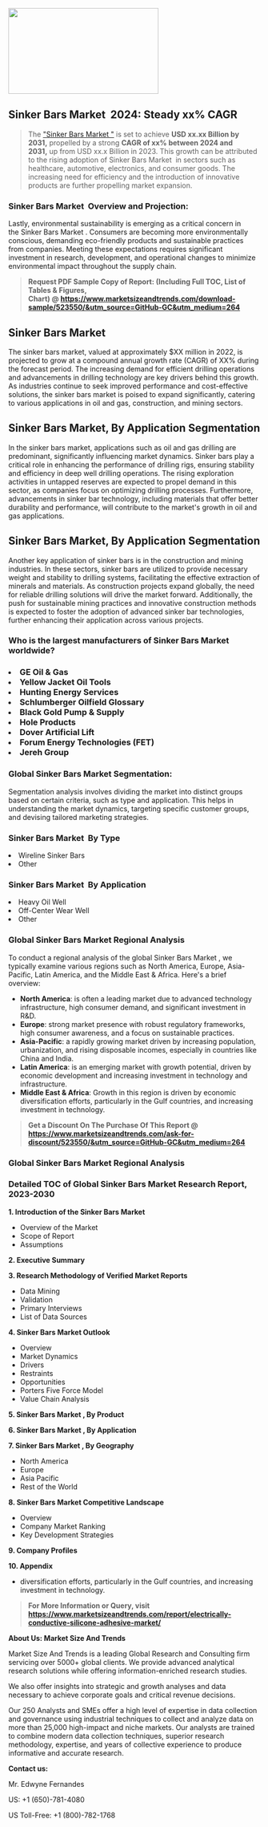<p><img class="alignnone size-medium wp-image-20088" src="https://ffe5etoiles.com/wp-content/uploads/2024/12/MST1-300x171.png" alt="" width="300" height="171" /></p><h2 id="ember46" class="ember-view reader-text-block__heading-2">Sinker Bars Market &nbsp;2024: Steady&nbsp;xx% CAGR</h2><blockquote id="ember47" class="ember-view reader-text-block__blockquote">The&nbsp;<a class="app-aware-link " href="https://www.marketsizeandtrends.com/download-sample/523550/&utm_source=GitHub-GC&utm_medium=264" target="_blank" data-test-app-aware-link="">"Sinker Bars Market "</a>&nbsp;is set to achieve&nbsp;<strong>USD&nbsp;xx.xx&nbsp;Billion by 2031,</strong>&nbsp;propelled by a strong&nbsp;<strong>CAGR of&nbsp;xx% between 2024 and 2031,</strong>&nbsp;up from USD xx.x Billion in 2023. This growth can be attributed to the rising adoption of&nbsp;Sinker Bars Market &nbsp;in sectors such as healthcare, automotive, electronics, and consumer goods. The increasing need for efficiency and the introduction of innovative products are further propelling market expansion.</blockquote><h3 id="ember48" class="ember-view reader-text-block__heading-3">Sinker Bars Market &nbsp;Overview and Projection:</h3><p id="ember49" class="ember-view reader-text-block__paragraph">Lastly, environmental sustainability is emerging as a critical concern in the&nbsp;Sinker Bars Market . Consumers are becoming more environmentally conscious, demanding eco-friendly products and sustainable practices from companies. Meeting these expectations requires significant investment in research, development, and operational changes to minimize environmental impact throughout the supply chain.</p><blockquote id="ember50" class="ember-view reader-text-block__blockquote"><strong>Request PDF Sample Copy of Report: (Including Full TOC, List of Tables &amp; Figures, Chart)&nbsp;@&nbsp;<strong><a href="https://www.marketsizeandtrends.com/download-sample/523550/&utm_source=GitHub-GC&utm_medium=264" target="_blank">https://www.marketsizeandtrends.com/download-sample/523550/&utm_source=GitHub-GC&utm_medium=264</a></strong></strong></blockquote><h3 class=""> <h2>Sinker Bars Market</h2><p>The sinker bars market, valued at approximately $XX million in 2022, is projected to grow at a compound annual growth rate (CAGR) of XX% during the forecast period. The increasing demand for efficient drilling operations and advancements in drilling technology are key drivers behind this growth. As industries continue to seek improved performance and cost-effective solutions, the sinker bars market is poised to expand significantly, catering to various applications in oil and gas, construction, and mining sectors.</p><h2>Sinker Bars Market, By Application Segmentation</h2><p>In the sinker bars market, applications such as oil and gas drilling are predominant, significantly influencing market dynamics. Sinker bars play a critical role in enhancing the performance of drilling rigs, ensuring stability and efficiency in deep well drilling operations. The rising exploration activities in untapped reserves are expected to propel demand in this sector, as companies focus on optimizing drilling processes. Furthermore, advancements in sinker bar technology, including materials that offer better durability and performance, will contribute to the market's growth in oil and gas applications.</p><h2>Sinker Bars Market, By Application Segmentation</h2><p>Another key application of sinker bars is in the construction and mining industries. In these sectors, sinker bars are utilized to provide necessary weight and stability to drilling systems, facilitating the effective extraction of minerals and materials. As construction projects expand globally, the need for reliable drilling solutions will drive the market forward. Additionally, the push for sustainable mining practices and innovative construction methods is expected to foster the adoption of advanced sinker bar technologies, further enhancing their application across various projects.</p></h3><h3 id="" class="">Who is the largest manufacturers of&nbsp;Sinker Bars Market worldwide?</h3><h3 class=""></Li><Li>GE Oil & Gas</Li><Li> Yellow Jacket Oil Tools</Li><Li> Hunting Energy Services</Li><Li> Schlumberger Oilfield Glossary</Li><Li> Black Gold Pump & Supply</Li><Li> Hole Products</Li><Li> Dover Artificial Lift</Li><Li> Forum Energy Technologies (FET)</Li><Li> Jereh Group</h3><h3 id="ember53" class="ember-view reader-text-block__heading-3">Global&nbsp;Sinker Bars Market Segmentation:</h3><p id="ember54" class="ember-view reader-text-block__paragraph">Segmentation analysis involves dividing the market into distinct groups based on certain criteria, such as type and application. This helps in understanding the market dynamics, targeting specific customer groups, and devising tailored marketing strategies.</p><h3 id="" class="">Sinker Bars Market &nbsp;By Type</h3><p></Li><Li>Wireline Sinker Bars</Li><Li> Other</p><h3 id="" class="">Sinker Bars Market &nbsp;By Application</h3><p class=""></Li><Li>Heavy Oil Well</Li><Li> Off-Center Wear Well</Li><Li> Other</p><h3 id="ember62" class="ember-view reader-text-block__heading-3">Global Sinker Bars Market Regional Analysis</h3><p id="ember63" class="ember-view reader-text-block__paragraph">To conduct a regional analysis of the global Sinker Bars Market , we typically examine various regions such as North America, Europe, Asia-Pacific, Latin America, and the Middle East &amp; Africa. Here's a brief overview:</p><ul><li><strong>North America</strong>: is often a leading market due to advanced technology infrastructure, high consumer demand, and significant investment in R&amp;D.</li><li><strong>Europe</strong>: strong market presence with robust regulatory frameworks, high consumer awareness, and a focus on sustainable practices.</li><li><strong>Asia-Pacific</strong>: a rapidly growing market driven by increasing population, urbanization, and rising disposable incomes, especially in countries like China and India.</li><li><strong>Latin America</strong>: is an emerging market with growth potential, driven by economic development and increasing investment in technology and infrastructure.</li><li><strong>Middle East &amp; Africa</strong>: Growth in this region is driven by economic diversification efforts, particularly in the Gulf countries, and increasing investment in technology.</li></ul><blockquote id="ember61" class="ember-view reader-text-block__blockquote"><strong>Get a Discount On The Purchase Of This Report @ <strong><a href="https://html-cleaner.com/" target="">https://www.marketsizeandtrends.com/ask-for-discount/523550/&utm_source=GitHub-GC&utm_medium=264</a></strong></strong></blockquote><h3 id="ember62" class="ember-view reader-text-block__heading-3">Global Sinker Bars Market Regional Analysis</h3><h3 id="" class="">Detailed TOC of Global Sinker Bars Market Research Report, 2023-2030</h3><p id="" class=""><strong>1. Introduction of the Sinker Bars Market </strong></p><ul><li>Overview of the Market</li><li>Scope of Report</li><li>Assumptions</li></ul><p id="" class=""><strong>2. Executive Summary</strong></p><p id="" class=""><strong>3. Research Methodology of Verified Market Reports</strong></p><ul><li>Data Mining</li><li>Validation</li><li>Primary Interviews</li><li>List of Data Sources</li></ul><p id="" class=""><strong>4. Sinker Bars Market Outlook</strong></p><ul><li>Overview</li><li>Market Dynamics</li><li>Drivers</li><li>Restraints</li><li>Opportunities</li><li>Porters Five Force Model</li><li>Value Chain Analysis</li></ul><p id="" class=""><strong>5. Sinker Bars Market , By Product</strong></p><p id="" class=""><strong>6. Sinker Bars Market , By Application</strong></p><p id="" class=""><strong>7. Sinker Bars Market , By Geography</strong></p><ul><li>North America</li><li>Europe</li><li>Asia Pacific</li><li>Rest of the World</li></ul><p id="" class=""><strong>8. Sinker Bars Market Competitive Landscape</strong></p><ul><li>Overview</li><li>Company Market Ranking</li><li>Key Development Strategies</li></ul><p id="" class=""><strong>9. Company Profiles</strong></p><p id="" class=""><strong>10. Appendix</strong></p><ul><li>diversification efforts, particularly in the Gulf countries, and increasing investment in technology.</li></ul><blockquote id="ember65" class="ember-view reader-text-block__blockquote"><strong>For More Information or Query, visit <strong><strong><a href="https://html-cleaner.com/" target="">https://www.marketsizeandtrends.com/report/electrically-conductive-silicone-adhesive-market/</a></strong></strong></strong></blockquote><p id="" class=""><strong>About Us: Market Size And Trends</strong></p><p id="" class="">Market Size And Trends is a leading Global Research and Consulting firm servicing over 5000+ global clients. We provide advanced analytical research solutions while offering information-enriched research studies.</p><p id="" class="">We also offer insights into strategic and growth analyses and data necessary to achieve corporate goals and critical revenue decisions.</p><p id="" class="">Our 250 Analysts and SMEs offer a high level of expertise in data collection and governance using industrial techniques to collect and analyze data on more than 25,000 high-impact and niche markets. Our analysts are trained to combine modern data collection techniques, superior research methodology, expertise, and years of collective experience to produce informative and accurate research.</p><p id="" class=""><strong>Contact us:</strong></p><p id="" class="">Mr. Edwyne Fernandes</p><p id="" class="">US: +1 (650)-781-4080</p><p id="" class="">US Toll-Free: +1 (800)-782-1768</p>
